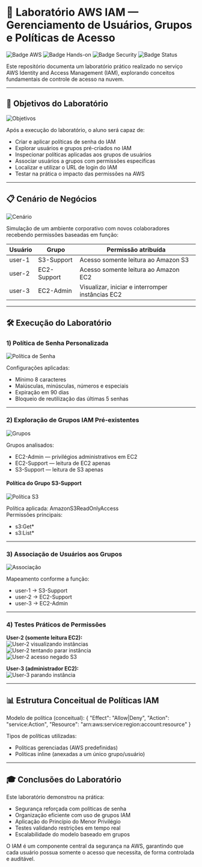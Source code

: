 # 🔐 Laboratório AWS IAM — Gerenciamento de Usuários, Grupos e Políticas de Acesso

![Badge AWS](https://img.shields.io/badge/AWS-IAM-orange) ![Badge Hands-on](https://img.shields.io/badge/Lab-Prático-blue) ![Badge Security](https://img.shields.io/badge/Focus-Segurança-critical) ![Badge Status](https://img.shields.io/badge/Status-Concluído-brightgreen)

Este repositório documenta um laboratório prático realizado no serviço AWS Identity and Access Management (IAM), explorando conceitos fundamentais de controle de acesso na nuvem.

---

## 🎯 Objetivos do Laboratório
![Objetivos](images/objetivos-diagrama.jpeg)

Após a execução do laboratório, o aluno será capaz de:

- Criar e aplicar políticas de senha do IAM
- Explorar usuários e grupos pré-criados no IAM
- Inspecionar políticas aplicadas aos grupos de usuários
- Associar usuários a grupos com permissões específicas
- Localizar e utilizar o URL de login do IAM
- Testar na prática o impacto das permissões na AWS

---

## 📋 Cenário de Negócios
![Cenário](images/cenario-negocio.jpeg)

Simulação de um ambiente corporativo com novos colaboradores recebendo permissões baseadas em função:

| Usuário | Grupo        | Permissão atribuída                                |
|--------|--------------|-----------------------------------------------------|
| user-1 | S3-Support   | Acesso somente leitura ao Amazon S3                 |
| user-2 | EC2-Support  | Acesso somente leitura ao Amazon EC2                |
| user-3 | EC2-Admin    | Visualizar, iniciar e interromper instâncias EC2    |

---

## 🛠️ Execução do Laboratório

### 1) Política de Senha Personalizada
![Política de Senha](images/politica-senha.jpeg)

Configurações aplicadas:
- Mínimo 8 caracteres
- Maiúsculas, minúsculas, números e especiais
- Expiração em 90 dias
- Bloqueio de reutilização das últimas 5 senhas

---

### 2) Exploração de Grupos IAM Pré-existentes
![Grupos](images/grupos-usuarios.jpeg)

Grupos analisados:
- EC2-Admin — privilégios administrativos em EC2
- EC2-Support — leitura de EC2 apenas
- S3-Support — leitura de S3 apenas

#### Política do Grupo S3-Support
![Política S3](images/politica-s3-support.jpeg)

Política aplicada: AmazonS3ReadOnlyAccess  
Permissões principais:
- s3:Get*
- s3:List*

---

### 3) Associação de Usuários aos Grupos
![Associação](images/adicionando-user1-s3support.jpeg)

Mapeamento conforme a função:
- user-1 → S3-Support
- user-2 → EC2-Support
- user-3 → EC2-Admin

---

### 4) Testes Práticos de Permissões

**User-2 (somente leitura EC2):**  
![User-2 visualizando instâncias](images/user2-instances.jpeg)  
![User-2 tentando parar instância](himages/user2-erro-parar.jpeg)  
![User-2 acesso negado S3](images/user2-acesso-negado-s3.jpeg)  

**User-3 (administrador EC2):**  
![User-3 parando instância](images/user3-parando-instancia.jpeg)  

---

## 📊 Estrutura Conceitual de Políticas IAM

Modelo de política (conceitual):
{ "Effect": "Allow|Deny", "Action": "service:Action", "Resource": "arn:aws:service:region:account:resource" }

Tipos de políticas utilizadas:
- Políticas gerenciadas (AWS predefinidas)
- Políticas inline (anexadas a um único grupo/usuário)

---

## 🎓 Conclusões do Laboratório

Este laboratório demonstrou na prática:

- Segurança reforçada com políticas de senha
- Organização eficiente com uso de grupos IAM
- Aplicação do Princípio do Menor Privilégio
- Testes validando restrições em tempo real
- Escalabilidade do modelo baseado em grupos

O IAM é um componente central da segurança na AWS, garantindo que cada usuário possua somente o acesso que necessita, de forma controlada e auditável.
